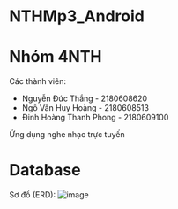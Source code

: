 # NTHMp3_Android

# Nhóm 4NTH
Các thành viên:
 - Nguyễn Đức Thắng - 2180608620
 - Ngô Văn Huy Hoàng - 2180608513
 - Đinh Hoàng Thanh Phong - 2180609100

Ứng dụng nghe nhạc trực tuyến

# Database

Sơ đồ (ERD):
![image](https://github.com/user-attachments/assets/fd3252e8-a66b-4e02-b884-100c749cc3f1)
